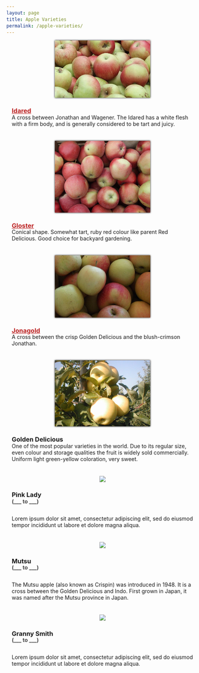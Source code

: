 ```yaml
---
layout: page
title: Apple Varieties
permalink: /apple-varieties/
---
```


<style type="text/css">
.apple-variety {
	margin-bottom: 36px;
}
.apple-variety > div:nth-of-type(1) {
	text-align: center;
}
.apple-variety > div:nth-of-type(2) {
	display: flex;
	flex-direction: column;
	justify-content: center;
	padding: 0 1em;
	box-sizing: border-box;
}
.shadow-outline {
	box-shadow: 0 0 4px #000;
}
.apple-variety h3 {
	font-weight: bold;
	margin-bottom: 0;
	line-height: 1;
}
.apple-variety h3 a {
	color: #B22;
}
.apple-variety .availability {
	color: #444;
	font-weight: bold;
	margin-bottom: 2em;
}
</style>

<div>
	<div class="flex-row apple-variety">
		<div class="flex-4">
			<img src="/img/apple-varieties/idared.jpg" class="shadow-outline">
		</div>
		<div class="flex-8">
			<h3><a href="https://en.wikipedia.org/wiki/Idared">Idared</a></h3>
			<div>A cross between Jonathan and Wagener. The Idared has a white flesh with a firm body, and is generally considered to be tart and juicy.</div>
		</div>
	</div>
	<div class="flex-row apple-variety">
		<div class="flex-4">
			<img src="/img/apple-varieties/gloster.jpg" class="shadow-outline">
		</div>
		<div class="flex-8">
			<h3><a href="https://en.wikipedia.org/wiki/List_of_apple_cultivars">Gloster</a></h3>
			<div>Conical shape. Somewhat tart, ruby red colour like parent Red Delicious. Good choice for backyard gardening.	</div>
		</div>
	</div>
	<div class="flex-row apple-variety">
		<div class="flex-4">
			<img src="/img/apple-varieties/jonagold.jpg" class="shadow-outline">
		</div>
		<div class="flex-8">
			<h3><a href="https://en.wikipedia.org/wiki/Jonagold">Jonagold</a></h3>
			<div>A cross between the crisp Golden Delicious and the blush-crimson Jonathan.</div>
		</div>
	</div>
	<div class="flex-row apple-variety">
		<div class="flex-4">
			<img src="/img/apple-varieties/golden_delicious.jpg" class="shadow-outline">
		</div>
		<div class="flex-8">
			<h3>Golden Delicious</h3>
			<div>One of the most popular varieties in the world. Due to its regular size, even colour and storage qualities the fruit is widely sold commercially. Uniform light green-yellow coloration, very sweet.</div>
		</div>
	</div>
	<div class="flex-row apple-variety">
		<div class="flex-4">
			<img src="/img/apple-varieties/pink_lady.png">
		</div>
		<div class="flex-8">
			<h3>Pink Lady</h3>
			<div class="availability">(___ to ___)</div>
			<div>Lorem ipsum dolor sit amet, consectetur adipiscing elit, sed do eiusmod tempor incididunt ut labore et dolore magna aliqua.</div>
		</div>
	</div>
	<div class="flex-row apple-variety">
		<div class="flex-4">
			<img src="/img/apple-varieties/mutsu.png">
		</div>
		<div class="flex-8">
			<h3>Mutsu</h3>
			<div class="availability">(___ to ___)</div>
			<div>The Mutsu apple (also known as Crispin) was introduced in 1948. It is a cross between the Golden Delicious and Indo. First grown in Japan, it was named after the Mutsu province in Japan.</div>
		</div>
	</div>
	<div class="flex-row apple-variety">
		<div class="flex-4">
			<img src="/img/apple-varieties/granny_smith.png">
		</div>
		<div class="flex-8">
			<h3>Granny Smith</h3>
			<div class="availability">(___ to ___)</div>
			<div>Lorem ipsum dolor sit amet, consectetur adipiscing elit, sed do eiusmod tempor incididunt ut labore et dolore magna aliqua.</div>
		</div>
	</div>
</div>

